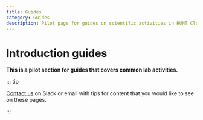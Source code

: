 ```yaml
---
title: Guides
category: Guides
description: Pilot page for guides on scientific activities in HUNT Cloud.
---
```


# Introduction guides

**This is a pilot section for guides that covers common lab activities.**

::: tip

[Contact us](/contact) on Slack or email with tips for content that you would like to see on these pages. 

::: 
